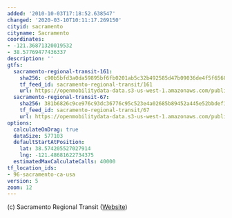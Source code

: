 ```yaml
---
added: '2010-10-03T17:18:52.638547'
changed: '2020-03-10T10:11:17.269150'
cityid: sacramento
cityname: Sacramento
coordinates:
- -121.36871320019532
- 38.57769477436337
description: ''
gtfs:
  sacramento-regional-transit-161:
    sha256: c90b5bfd3a0da59895bf6fb0201ab5c32b492585d47b09036de4f5f656867fe2
    tf_feed_id: sacramento-regional-transit/161
    url: https://openmobilitydata-data.s3-us-west-1.amazonaws.com/public/feeds/sacramento-regional-transit/161/20200212/gtfs.zip
  sacramento-regional-transit-67:
    sha256: 381b6826c9ce976c93dc36776c95c523e4a02685b89452a445e52bbdef14a068
    tf_feed_id: sacramento-regional-transit/67
    url: https://openmobilitydata-data.s3-us-west-1.amazonaws.com/public/feeds/sacramento-regional-transit/67/20191218/gtfs.zip
options:
  calculateOnDrag: true
  dataSize: 577103
  defaultStartAtPosition:
    lat: 38.574205527027914
    lng: -121.48681622734375
  estimatedMaxCalculateCalls: 40000
tf_location_ids:
- 96-sacramento-ca-usa
version: 5
zoom: 12
---
```


(c) Sacramento Regional Transit ([Website](http://www.sacrt.com/gtfs.stm))
